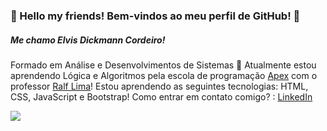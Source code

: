 ###    🤘  Hello my friends! Bem-vindos ao meu perfil de GitHub! 🤘
#####  Me chamo Elvis Dickmann Cordeiro!
Formado em Análise e Desenvolvimentos de Sistemas 🚀 
Atualmente estou aprendendo Lógica e Algoritmos pela escola de programação [Apex](https://apexensino.com.br/) com o professor [Ralf Lima](https://ralflima.com/)! 
Estou aprendendo as seguintes tecnologias: HTML, CSS, JavaScript e Bootstrap!
Como entrar em contato comigo? : [LinkedIn](https://www.linkedin.com/in/elvisdickmann/) 
 
 <div > <img src="https://media1.tenor.com/m/IVCnKbtTeRQAAAAC/programming-computer.gif"></div>   
